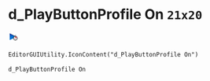 # d_PlayButtonProfile On `21x20`
<img src="/img/d_PlayButtonProfile%20On.png" width=21 height=20>

``` CSharp
EditorGUIUtility.IconContent("d_PlayButtonProfile On")
```
```
d_PlayButtonProfile On
```
